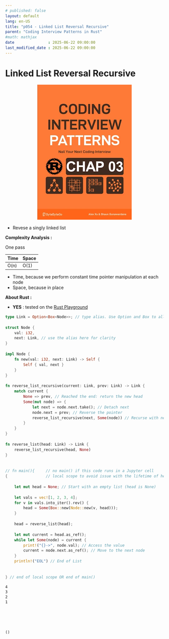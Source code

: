 ```yaml
---
# published: false
layout: default
lang: en-US
title: "p054 - Linked List Reversal Recursive"
parent: "Coding Interview Patterns in Rust"
#math: mathjax
date               : 2025-06-22 09:00:00
last_modified_date : 2025-06-22 09:00:00
---
```


# Linked List Reversal Recursive

<div align="center">
<img src="../assets/chap_03.webp" alt="" width="300" loading="lazy"/>
</div>

* Revese a singly linked list
   
**Complexity Analysis :**

One pass


| Time | Space |
|------|-------|
| O(n) | O(1)  |

- Time, because we perform constant time pointer manipulation at each node
- Space, because in place




**About Rust :**
* **YES** : tested on the [Rust Playground](https://play.rust-lang.org/)


<!-- <span style="color:red"><b>TODO : </b></span> 
* Add comments in the source code        
-->

<!-- * <span style="color:lime"><b>Preferred solution?</b></span>      -->







```rust
type Link = Option<Box<Node>>; // type alias. Use Option and Box to allow an optional pointer to the next node 

struct Node {
    val: i32,
    next: Link, // use the alias here for clarity
}

impl Node {
    fn new(val: i32, next: Link) -> Self {
        Self { val, next }
    }
}

fn reverse_list_recursive(current: Link, prev: Link) -> Link {
    match current {
        None => prev, // Reached the end: return the new head
        Some(mut node) => {
            let next = node.next.take(); // Detach next
            node.next = prev; // Reverse the pointer
            reverse_list_recursive(next, Some(node)) // Recurse with next node
        }
    }
}

fn reverse_list(head: Link) -> Link {
    reverse_list_recursive(head, None)
}


// fn main(){     // no main() if this code runs in a Jupyter cell 
{                 // local scope to avoid issue with the lifetime of head during borrow

    let mut head = None; // Start with an empty list (head is None)
    
    let vals = vec![1, 2, 3, 4];
    for v in vals.into_iter().rev() {
        head = Some(Box::new(Node::new(v, head)));
    }

    head = reverse_list(head);

    let mut current = head.as_ref(); 
    while let Some(node) = current {
        print!("{}->", node.val); // Access the value
        current = node.next.as_ref(); // Move to the next node
    }
    println!("EOL") // End of List
    

} // end of local scope OR end of main()       
```

    4
    3
    2
    1





    ()


